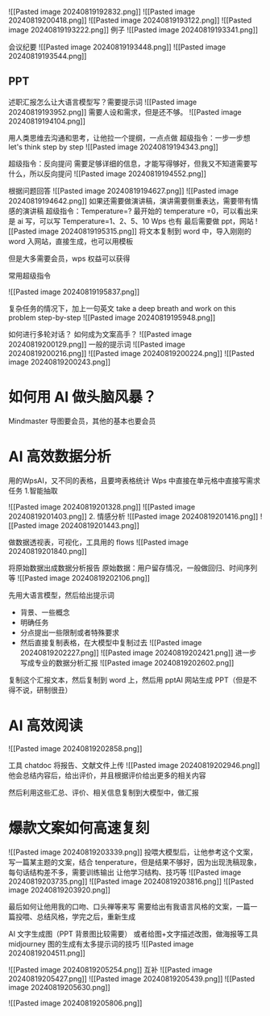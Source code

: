 ![[Pasted image 20240819192832.png]]
![[Pasted image 20240819200418.png]]
![[Pasted image 20240819193122.png]]
![[Pasted image 20240819193222.png]]
例子
![[Pasted image 20240819193341.png]]

会议纪要
![[Pasted image 20240819193448.png]]
![[Pasted image 20240819193544.png]]
## PPT
述职汇报怎么让大语言模型写？需要提示词
![[Pasted image 20240819193952.png]]
需要人设和需求，但是还不够。
![[Pasted image 20240819194104.png]]

用人类思维去沟通和思考，让他拉一个提纲，一点点做
超级指令：一步一步想 let's think step by step
![[Pasted image 20240819194343.png]]

超级指令：反向提问
需要足够详细的信息，才能写得够好，但我又不知道需要写什么，所以反向提问
![[Pasted image 20240819194552.png]]

根据问题回答
![[Pasted image 20240819194627.png]]
![[Pasted image 20240819194642.png]]
如果还需要做演讲稿，演讲需要侧重表达，需要带有情感的演讲稿
超级指令：Temperature=?
最开始的 temperature =0，可以看出来是 ai 写，可以写 Temperature=1、2、5、10
Wps 也有
最后需要做 ppt，网站
![[Pasted image 20240819195315.png]]
将文本复制到 word 中，导入刚刚的 word 入网站，直接生成，也可以用模板

但是大多需要会员，wps 权益可以获得

常用超级指令

![[Pasted image 20240819195837.png]]

复杂任务的情况下，加上一句英文 take a deep breath and work on this problem step-by-step
![[Pasted image 20240819195948.png]]

如何进行多轮对话？
如何成为文案高手？
![[Pasted image 20240819200129.png]]
一般的提示词
![[Pasted image 20240819200216.png]]
![[Pasted image 20240819200224.png]]
![[Pasted image 20240819200243.png]]


# 如何用 AI 做头脑风暴？

Mindmaster 导图要会员，其他的基本也要会员

# AI 高效数据分析
用的WpsAI，又不同的表格，且要垮表格统计
Wps 中直接在单元格中直接写需求任务
1.智能抽取

![[Pasted image 20240819201328.png]] ![[Pasted image 20240819201403.png]]
2. 情感分析
![[Pasted image 20240819201416.png]] ![[Pasted image 20240819201443.png]]


做数据透视表，可视化，工具用的 flows
![[Pasted image 20240819201840.png]]

将原始数据出成数据分析报告
原始数据：用户留存情况，一般做回归、时间序列等
![[Pasted image 20240819202106.png]]

先用大语言模型，然后给出提示词
- 背景、一些概念
- 明确任务
- 分点提出一些限制或者特殊要求
- 然后直接复制表格，在大模型中复制过去
![[Pasted image 20240819202227.png]]
![[Pasted image 20240819202421.png]]
进一步写成专业的数据分析汇报
![[Pasted image 20240819202602.png]]

复制这个汇报文本，然后复制到 word 上，然后用 pptAI 网站生成 PPT（但是不得不说，研制很丑）
# AI 高效阅读

![[Pasted image 20240819202858.png]]

工具 chatdoc
将报告、文献文件上传
![[Pasted image 20240819202946.png]]
他会总结内容后，给出评价，并且根据评价给出更多的相关内容

然后利用这些汇总、评价、相关信息复制到大模型中，做汇报
# 爆款文案如何高速复刻
![[Pasted image 20240819203339.png]]
投喂大模型后，让他参考这个文案，写一篇某主题的文案，结合 tenperature，但是结果不够好，因为出现洗稿现象，每句话结构差不多，需要训练输出
让他学习结构、技巧等
![[Pasted image 20240819203735.png]]
![[Pasted image 20240819203816.png]]
![[Pasted image 20240819203920.png]]

最后如何让他用我的口吻、口头禅等来写
需要给出有我语言风格的文案，一篇一篇投喂、总结风格，学完之后，重新生成

AI 文字生成图（PPT 背景图比较需要）
或者给图+文字描述改图，做海报等工具 midjourney
图的生成有太多提示词的技巧
![[Pasted image 20240819204511.png]]


![[Pasted image 20240819205254.png]]
互补 ![[Pasted image 20240819205427.png]]
![[Pasted image 20240819205439.png]] ![[Pasted image 20240819205630.png]]


![[Pasted image 20240819205806.png]]